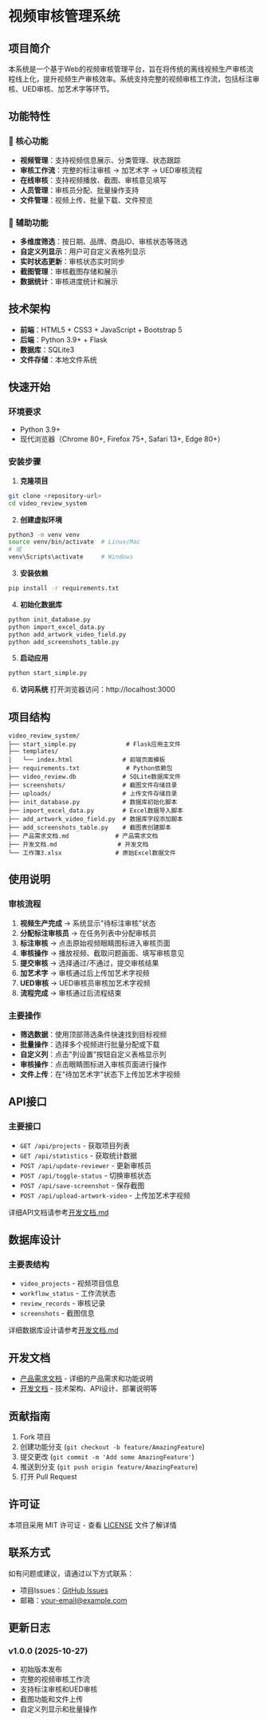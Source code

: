 # 视频审核管理系统

## 项目简介

本系统是一个基于Web的视频审核管理平台，旨在将传统的离线视频生产审核流程线上化，提升视频生产审核效率。系统支持完整的视频审核工作流，包括标注审核、UED审核、加艺术字等环节。

## 功能特性

### 🎯 核心功能
- **视频管理**：支持视频信息展示、分类管理、状态跟踪
- **审核工作流**：完整的标注审核 → 加艺术字 → UED审核流程
- **在线审核**：支持视频播放、截图、审核意见填写
- **人员管理**：审核员分配、批量操作支持
- **文件管理**：视频上传、批量下载、文件预览

### 🔧 辅助功能
- **多维度筛选**：按日期、品牌、商品ID、审核状态等筛选
- **自定义列显示**：用户可自定义表格列显示
- **实时状态更新**：审核状态实时同步
- **截图管理**：审核截图存储和展示
- **数据统计**：审核进度统计和展示

## 技术架构

- **前端**：HTML5 + CSS3 + JavaScript + Bootstrap 5
- **后端**：Python 3.9+ + Flask
- **数据库**：SQLite3
- **文件存储**：本地文件系统

## 快速开始

### 环境要求
- Python 3.9+
- 现代浏览器（Chrome 80+, Firefox 75+, Safari 13+, Edge 80+）

### 安装步骤

1. **克隆项目**
```bash
git clone <repository-url>
cd video_review_system
```

2. **创建虚拟环境**
```bash
python3 -m venv venv
source venv/bin/activate  # Linux/Mac
# 或
venv\Scripts\activate     # Windows
```

3. **安装依赖**
```bash
pip install -r requirements.txt
```

4. **初始化数据库**
```bash
python init_database.py
python import_excel_data.py
python add_artwork_video_field.py
python add_screenshots_table.py
```

5. **启动应用**
```bash
python start_simple.py
```

6. **访问系统**
打开浏览器访问：http://localhost:3000

## 项目结构

```
video_review_system/
├── start_simple.py              # Flask应用主文件
├── templates/
│   └── index.html              # 前端页面模板
├── requirements.txt             # Python依赖包
├── video_review.db             # SQLite数据库文件
├── screenshots/                # 截图文件存储目录
├── uploads/                    # 上传文件存储目录
├── init_database.py            # 数据库初始化脚本
├── import_excel_data.py        # Excel数据导入脚本
├── add_artwork_video_field.py  # 数据库字段添加脚本
├── add_screenshots_table.py    # 截图表创建脚本
├── 产品需求文档.md             # 产品需求文档
├── 开发文档.md                 # 开发文档
└── 工作簿3.xlsx               # 原始Excel数据文件
```

## 使用说明

### 审核流程

1. **视频生产完成** → 系统显示"待标注审核"状态
2. **分配标注审核员** → 在任务列表中分配审核员
3. **标注审核** → 点击原始视频眼睛图标进入审核页面
4. **审核操作** → 播放视频、截取问题画面、填写审核意见
5. **提交审核** → 选择通过/不通过，提交审核结果
6. **加艺术字** → 审核通过后上传加艺术字视频
7. **UED审核** → UED审核员审核加艺术字视频
8. **流程完成** → 审核通过后流程结束

### 主要操作

- **筛选数据**：使用顶部筛选条件快速找到目标视频
- **批量操作**：选择多个视频进行批量分配或下载
- **自定义列**：点击"列设置"按钮自定义表格显示列
- **审核操作**：点击眼睛图标进入审核页面进行操作
- **文件上传**：在"待加艺术字"状态下上传加艺术字视频

## API接口

### 主要接口

- `GET /api/projects` - 获取项目列表
- `GET /api/statistics` - 获取统计数据
- `POST /api/update-reviewer` - 更新审核员
- `POST /api/toggle-status` - 切换审核状态
- `POST /api/save-screenshot` - 保存截图
- `POST /api/upload-artwork-video` - 上传加艺术字视频

详细API文档请参考[开发文档.md](./开发文档.md)

## 数据库设计

### 主要表结构

- `video_projects` - 视频项目信息
- `workflow_status` - 工作流状态
- `review_records` - 审核记录
- `screenshots` - 截图信息

详细数据库设计请参考[开发文档.md](./开发文档.md)

## 开发文档

- [产品需求文档](./产品需求文档.md) - 详细的产品需求和功能说明
- [开发文档](./开发文档.md) - 技术架构、API设计、部署说明等

## 贡献指南

1. Fork 项目
2. 创建功能分支 (`git checkout -b feature/AmazingFeature`)
3. 提交更改 (`git commit -m 'Add some AmazingFeature'`)
4. 推送到分支 (`git push origin feature/AmazingFeature`)
5. 打开 Pull Request

## 许可证

本项目采用 MIT 许可证 - 查看 [LICENSE](LICENSE) 文件了解详情

## 联系方式

如有问题或建议，请通过以下方式联系：

- 项目Issues：[GitHub Issues](https://github.com/your-repo/issues)
- 邮箱：your-email@example.com

## 更新日志

### v1.0.0 (2025-10-27)
- 初始版本发布
- 完整的视频审核工作流
- 支持标注审核和UED审核
- 截图功能和文件上传
- 自定义列显示和批量操作
